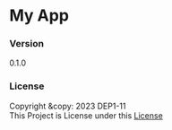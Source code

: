 # My App

### Version
0.1.0
### License
Copyright &copy: 2023 DEP1-11 <br>
This Project is License under this [License](License.txt)